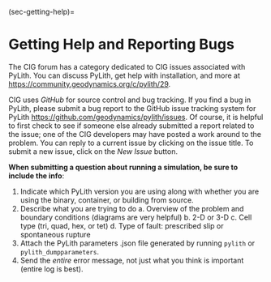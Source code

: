 (sec-getting-help)=
# Getting Help and Reporting Bugs

The CIG forum has a category dedicated to CIG issues associated with PyLith.
You can discuss PyLith, get help with installation, and more at <https://community.geodynamics.org/c/pylith/29>.

CIG uses *GitHub* for source control and bug tracking.
If you find a bug in PyLith, please submit a bug report to the GitHub issue tracking system for PyLith <https://github.com/geodynamics/pylith/issues>.
Of course, it is helpful to first check to see if someone else already submitted a report related to the issue; one of the CIG developers may have posted a work around to the problem.
You can reply to a current issue by clicking on the issue title.
To submit a new issue, click on the *New Issue* button. 

**When submitting a question about running a simulation, be sure to include the info**:

1. Indicate which PyLith version you are using along with whether you are using the binary, container, or building from source.
2. Describe what you are trying to do
  a. Overview of the problem and boundary conditions (diagrams are very helpful)
  b. 2-D or 3-D
  c. Cell type (tri, quad, hex, or tet)
  d. Type of fault: prescribed slip or spontaneous rupture
3. Attach the PyLith parameters .json file generated by running `pylith` or `pylith_dumpparameters`.
4. Send the *entire* error message, not just what you think is important (entire log is best).
